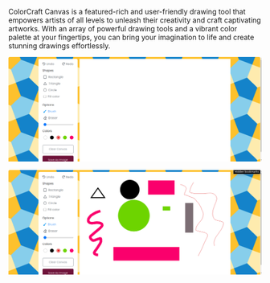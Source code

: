 ColorCraft Canvas is a featured-rich and user-friendly drawing tool that empowers artists of all levels to unleash their creativity and craft captivating artworks. With an array of powerful drawing tools and a vibrant color palette at your fingertips, you can bring your imagination to life and create stunning drawings effortlessly.

![Alt text](img2.png)

![Alt text](img1.png)
